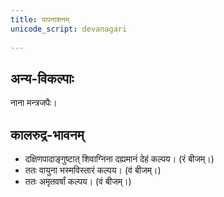 ```yaml
---  
title: पापनाशनम्
unicode_script: devanagari  
  
---
```


## अन्य-विकल्पाः

नाना मन्त्रजपैः।

## कालरुद्र-भावनम्

- दक्षिणपादाङ्गुष्टात् शिवाग्निना दह्यमानं देहं कल्पय। (रं बीजम्।)
-  ततः वायुना भस्मविस्तारं कल्पय। (वं बीजम्।)
- ततः अमृतवर्षां कल्पय। (वं बीजम्।)
